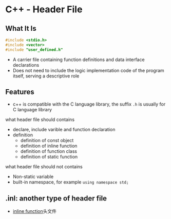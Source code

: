 # C++ - Header File

## What It Is

```c++
#include <stdio.h>  
#include <vector>  
#include "user_defined.h"
```

- A carrier file containing function definitions and data interface declarations
- Does not need to include the logic implementation code of the program itself, serving a descriptive role

## Features

- c++ is compatible with the C language library, the suffix `.h` is usually for C language library

what header file should contains

- declare, include varible and function declaration
- definition
  - definition of const object
  - definition of  inline function
  - definition of function class
  - definition of static function

what header file should not contains

- Non-static variable
- built-in namespace, for example `using namespace std;`


## .inl: another type of header file

- [inline function](c++-inline-function.md)头文件 

